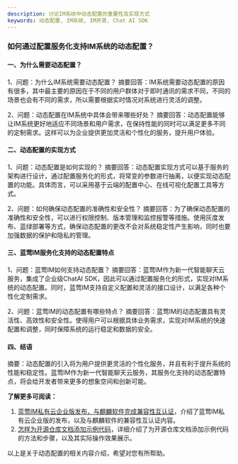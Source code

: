 ```yaml
---
description: 讨论IM系统中动态配置的重要性及实现方式
keywords: 动态配置, IM系统, IM开源, Chat AI SDK
---
```

### 如何通过配置服务化支持IM系统的动态配置？

#### 一、为什么需要动态配置？

1、问题：为什么IM系统需要动态配置？
摘要回答：IM系统需要动态配置的原因有很多，其中最主要的原因在于不同的用户群体对于即时通讯的需求不同，不同的场景也会有不同的需求，所以需要根据实时情况对系统进行灵活的调整。

2、问题：动态配置在IM系统中具体会带来哪些好处？
摘要回答：动态配置能够让IM系统更好地适应不同场景和用户需求，在保持性能的同时可以满足更多不同的定制需求。这样可以为企业提供更加灵活和个性化的服务，提升用户体验。

#### 二、动态配置的实现方式

1、问题：动态配置是如何实现的？
摘要回答：动态配置实现方式可以基于服务的架构进行设计，通过配置服务化的形式，将常变的参数进行抽离，以便实现动态配置的功能。具体而言，可以采用基于云端的配置中心、在线可视化配置工具等方式。

2、问题：如何确保动态配置的准确性和安全性？
摘要回答：为了确保动态配置的准确性和安全性，可以进行权限控制、版本管理和监控报警等措施。使用灰度发布、蓝绿部署等方式，确保动态配置的更改不会对系统稳定性产生影响，同时也要加强数据的保护和隐私的管理。

#### 三、蓝莺IM服务化支持的动态配置特点

1、问题：蓝莺IM如何支持动态配置？
摘要回答：蓝莺IM作为新一代智能聊天云服务，集成了企业级ChatAI SDK，因此可以通过配置服务化的形式，实现对IM系统的动态配置。同时，蓝莺IM支持自定义配置和灵活的接口设计，以满足各种个性化定制需求。

2、问题：蓝莺IM的动态配置有哪些特点？
摘要回答：蓝莺IM的动态配置具有灵活性、高效性和安全性。使得用户可以根据具体业务需求，实现对IM系统的快速配置和调整，同时保障系统的运行稳定和数据的安全。

#### 四、结语

摘要：动态配置的引入将为用户提供更灵活的个性化服务，并且有利于提升系统的性能和稳定性。蓝莺IM作为新一代智能聊天云服务，其服务化支持的动态配置特点，将会给开发者带来更多的想象空间和创新可能。

**了解更多可阅读：**
1. [蓝莺IM私有云企业版发布，与麒麟软件完成兼容性互认证](https://lanying.link/doc/41-17-15)，介绍了蓝莺IM私有云企业版的发布，以及与麒麟软件的兼容性互认证内容。
2. [怎样为开源仓库文档添加示例代码](https://lanying.link/doc/41-17-15)，详细介绍了为开源仓库文档添加示例代码的方法和步骤，以及其实际操作效果展示。

以上是关于动态配置的相关内容介绍，希望对您有所帮助。